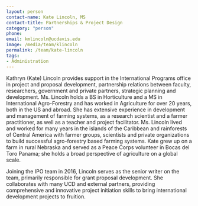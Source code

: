 ```yaml
---
layout: person
contact-name: Kate Lincoln, MS
contact-title: Partnerships & Project Design
category: "person"
phone:
email: kmlincoln@ucdavis.edu
image: /media/team/klincoln
permalink: /team/kate-lincoln
tags:
- Administration
---
```

Kathryn (Kate) Lincoln provides support in the International Programs office in project and proposal development, partnership relations between faculty, researchers, government and private partners, strategic planning and development. Ms. Lincoln holds a BS in Horticulture and a MS in International Agro-Forestry and has worked in Agriculture for over 20 years, both in the US and abroad. She has extensive experience in development and management of  farming systems, as a research scientist and a farmer practitioner, as well as a teacher and project facilitator.  Ms. Lincoln lived and worked for many years in the islands of the Caribbean and rainforests of Central America with farmer groups, scientists and private organizations to build successful agro-forestry based farming systems. Kate grew up on a farm in rural Nebraska and served as a Peace Corps volunteer in Bocas del Toro Panama; she holds a broad perspective of agriculture on a global scale.

Joining the IPO team in 2016, Lincoln serves as the senior writer on the team, primarily responsible for grant proposal development. She collaborates with many UCD and external partners,  providing comprehensive and innovative project initiation skills to bring international development projects to fruition.
